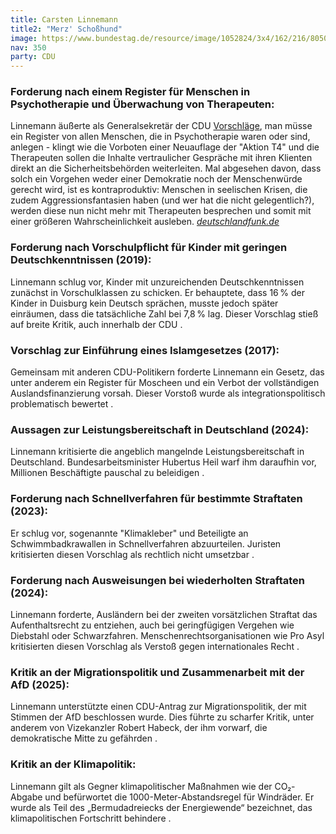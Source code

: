 ```yaml
---
title: Carsten Linnemann
title2: "Merz' Schoßhund"
image: https://www.bundestag.de/resource/image/1052824/3x4/162/216/8050860214eb39204c7dcc5a33b10ad/A2F143B0FBE309D7DC4DBFF22E6F3E44/linnemann_carsten_gross.jpg
nav: 350
party: CDU
---
```


### Forderung nach einem Register für Menschen in Psychotherapie und Überwachung von Therapeuten:

Linnemann äußerte als Generalsekretär der CDU [Vorschläge](https://www.deutschlandfunk.de/debatte-um-ausweisungsrecht-interview-carsten-linnemann-cdu-generalsekretaer-dlf-7b43985c-100.html), 
man müsse ein Register von allen Menschen, die in Psychotherapie waren oder sind, 
anlegen - klingt wie die Vorboten einer Neuauflage der "Aktion T4" 
und die Therapeuten sollen die Inhalte vertraulicher Gespräche mit ihren Klienten 
direkt an die Sicherheitsbehörden weiterleiten. Mal abgesehen davon, 
dass solch ein Vorgehen weder einer Demokratie noch der Menschenwürde gerecht wird, 
ist es kontraproduktiv: Menschen in seelischen Krisen, 
die zudem Aggressionsfantasien haben (und wer hat die nicht gelegentlich?), 
werden diese nun nicht mehr mit Therapeuten besprechen und somit mit einer größeren Wahrscheinlichkeit ausleben. 
*[deutschlandfunk.de](https://www.deutschlandfunk.de/debatte-um-ausweisungsrecht-interview-carsten-linnemann-cdu-generalsekretaer-dlf-7b43985c-100.html)*


### Forderung nach Vorschulpflicht für Kinder mit geringen Deutschkenntnissen (2019):
Linnemann schlug vor, Kinder mit unzureichenden Deutschkenntnissen zunächst in Vorschulklassen zu schicken. Er behauptete, dass 16 % der Kinder in Duisburg kein Deutsch sprächen, musste jedoch später einräumen, dass die tatsächliche Zahl bei 7,8 % lag. Dieser Vorschlag stieß auf breite Kritik, auch innerhalb der CDU .

### Vorschlag zur Einführung eines Islamgesetzes (2017):
Gemeinsam mit anderen CDU-Politikern forderte Linnemann ein Gesetz, das unter anderem ein Register für Moscheen und ein Verbot der vollständigen Auslandsfinanzierung vorsah. Dieser Vorstoß wurde als integrationspolitisch problematisch bewertet .

### Aussagen zur Leistungsbereitschaft in Deutschland (2024):
Linnemann kritisierte die angeblich mangelnde Leistungsbereitschaft in Deutschland. Bundesarbeitsminister Hubertus Heil warf ihm daraufhin vor, Millionen Beschäftigte pauschal zu beleidigen .

### Forderung nach Schnellverfahren für bestimmte Straftaten (2023):
Er schlug vor, sogenannte "Klimakleber" und Beteiligte an Schwimmbadkrawallen in Schnellverfahren abzuurteilen. Juristen kritisierten diesen Vorschlag als rechtlich nicht umsetzbar .

### Forderung nach Ausweisungen bei wiederholten Straftaten (2024):
Linnemann forderte, Ausländern bei der zweiten vorsätzlichen Straftat das Aufenthaltsrecht zu entziehen, auch bei geringfügigen Vergehen wie Diebstahl oder Schwarzfahren. Menschenrechtsorganisationen wie Pro Asyl kritisierten diesen Vorschlag als Verstoß gegen internationales Recht .

### Kritik an der Migrationspolitik und Zusammenarbeit mit der AfD (2025):
Linnemann unterstützte einen CDU-Antrag zur Migrationspolitik, der mit Stimmen der AfD beschlossen wurde. Dies führte zu scharfer Kritik, unter anderem von Vizekanzler Robert Habeck, der ihm vorwarf, die demokratische Mitte zu gefährden .

### Kritik an der Klimapolitik:
Linnemann gilt als Gegner klimapolitischer Maßnahmen wie der CO₂-Abgabe und befürwortet die 1000-Meter-Abstandsregel für Windräder. Er wurde als Teil des „Bermudadreiecks der Energiewende“ bezeichnet, das klimapolitischen Fortschritt behindere .
